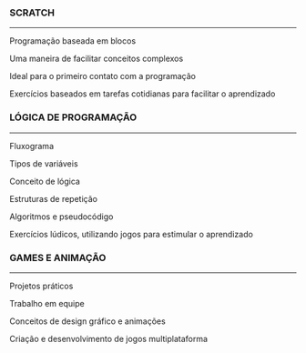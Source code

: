 ### SCRATCH

---

Programação baseada em blocos

Uma maneira de facilitar conceitos complexos

Ideal para o primeiro contato com a programação

Exercícios baseados em tarefas cotidianas para facilitar o aprendizado



### LÓGICA DE PROGRAMAÇÃO

------

Fluxograma

Tipos de variáveis

Conceito de lógica

Estruturas de repetição

Algoritmos e pseudocódigo

Exercícios lúdicos, utilizando jogos para estimular o aprendizado



### GAMES E ANIMAÇÃO

---

Projetos práticos

Trabalho em equipe

Conceitos de design gráfico e animações

Criação e desenvolvimento de jogos multiplataforma